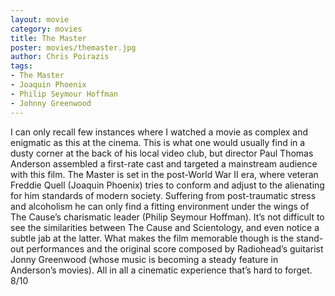 ```yaml
---
layout: movie
category: movies
title: The Master
poster: movies/themaster.jpg
author: Chris Poirazis
tags:
- The Master
- Joaquin Phoenix
- Philip Seymour Hoffman
- Johnny Greenwood
---
```


I can only recall few instances where I watched a movie as complex and enigmatic as this at the cinema. This is what one would usually find in a dusty corner at the back of his local video club, but director Paul Thomas Anderson assembled a first-rate cast and targeted a mainstream audience with this film. The Master is set in the post-World War II era, where veteran Freddie Quell (Joaquin Phoenix) tries to conform and adjust to the alienating for him standards of modern society. Suffering from post-traumatic stress and alcoholism he can only find a fitting environment under the wings of The Cause’s charismatic leader (Philip Seymour Hoffman). It’s not difficult to see the similarities between The Cause and Scientology, and even notice a subtle jab at the latter. What makes the film memorable though is the stand-out performances and the original score composed by Radiohead’s guitarist Jonny Greenwood (whose music is becoming a steady feature in Anderson’s movies). All in all a cinematic experience that’s hard to forget. 8/10 
